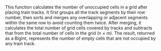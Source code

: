 This function calculates the number of unoccupied cells in a grid after placing train tracks. It first groups all the track segments by their row number, then sorts and merges any overlapping or adjacent segments within the same row to avoid counting them twice. After merging, it calculates the total number of grid cells covered by tracks and subtracts that from the total number of cells in the grid (n × m). The result, returned as a BigInt, represents the number of empty cells that are not occupied by any train track.